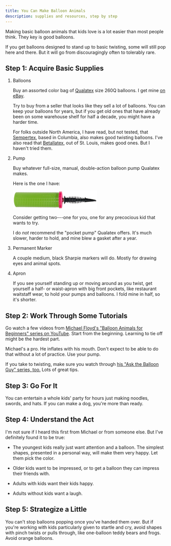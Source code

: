 ```yaml
---
title: You Can Make Balloon Animals
description: supplies and resources, step by step
---
```


Making basic balloon animals that kids love is a lot easier than most people think.  They key is good balloons.

If you get balloons designed to stand up to basic twisting, some will still pop here and there.  But it will go from discouragingly often to tolerably rare.

## Step 1: Acquire Basic Supplies

1.  Balloons

    Buy an assorted color bag of [Qualatex](https://us.qualatex.com/) size 260Q balloons.  I get mine [on eBay](https://www.ebay.com/sch/i.html?_nkw=qualatex+260+assortment+bag).

    Try to buy from a seller that looks like they sell a lot of balloons.  You can keep your balloons for years, but if you get old ones that have already been on some warehouse shelf for half a decade, you might have a harder time.

    For folks outside North America, I have read, but not tested, that [Sempertex](https://www.sempertext.com), based in Columbia, also makes good twisting balloons.  I've also read that [Betallatex](https://www.betallic.com), out of St. Louis, makes good ones.  But I haven't tried them.

2.  Pump

    Buy whatever full-size, manual, double-action balloon pump Qualatex makes.

    Here is the one I have:

    ![Qualatex inflator](/images/qualatex-pump.png)

    Consider getting two---one for you, one for any precocious kid that wants to try.

    I do _not_ recommend the "pocket pump" Qualatex offers.  It's much slower, harder to hold, and mine blew a gasket after a year.

4.  Permanent Marker

    A couple medium, black Sharpie markers will do.  Mostly for drawing eyes and animal spots.

5.  Apron

    If you see yourself standing up or moving around as you twist, get yourself a half- or waist-apron with big front pockets, like restaurant waitstaff wear, to hold your pumps and balloons.  I fold mine in half, so it's shorter.

## Step 2: Work Through Some Tutorials

Go watch a few videos from [Michael Floyd's "Balloon Animals for Beginners" series on YouTube](https://www.youtube.com/watch?v=JzpMuO1BnJQ&list=PLkbFkY1_qG3jGNHOFlSxXBpgreM5ChyAq).  Start from the beginning.  Learning to tie off might be the hardest part.

  Michael's a pro.  He inflates with his mouth.  Don't expect to be able to do that without a lot of practice.  Use your pump.

If you take to twisting, make sure you watch through [his "Ask the Balloon Guy" series, too.](https://www.youtube.com/watch?v=jLbCs5qYOCQ&list=PLkbFkY1_qG3hC7IFVxCev8XISEhDksQi9)  Lots of great tips.

## Step 3: Go For It

You can entertain a whole kids' party for hours just making noodles, swords, and hats.  If you can make a dog, you're more than ready.

## Step 4: Understand the Act

I'm not sure if I heard this first from Michael or from someone else.  But I've definitely found it to be true:

- The youngest kids really just want attention and a balloon.  The simplest shapes, presented in a personal way, will make them very happy.  Let them pick the color.

- Older kids want to be impressed, or to get a balloon they can impress their friends with.

- Adults with kids want their kids happy.

- Adults without kids want a laugh.

## Step 5: Strategize a Little

You can't stop balloons popping once you've handed them over.  But if you're working with kids particularly given to startle and cry, avoid shapes with pinch twists or pulls through, like one-balloon teddy bears and frogs.  Avoid orange balloons.
